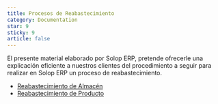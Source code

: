 ```yaml
---
title: Procesos de Reabastecimiento
category: Documentation
star: 9
sticky: 9
article: false
---
```


El presente material elaborado por Solop ERP, pretende ofrecerle una explicación eficiente a nuestros clientes del procedimiento a seguir para realizar en Solop ERP un proceso de reabastecimiento.

- [Reabastecimiento de Almacén](replenishment)
- [Reabastecimiento de Producto](replenishment-product)